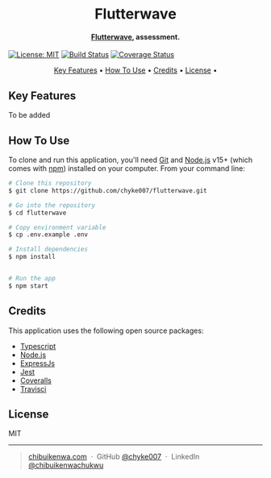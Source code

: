 <h1 align="center">
  Flutterwave
  <br>
</h1>

<h4 align="center"><a href="https://flutterwave.herokuapp.com/" target="_blank">Flutterwave,</a> assessment.</h4>

[![License: MIT](https://img.shields.io/badge/License-MIT-blue.svg)](https://opensource.org/licenses/MIT) [![Build Status](https://travis-ci.com/chyke007/flutterwave.svg?branch=master)](https://travis-ci.com/chyke007/flutterwave) [![Coverage Status](https://coveralls.io/repos/github/chyke007/flutterwave/badge.svg?branch=master)](https://coveralls.io/github/chyke007/flutterwave?branch=master)

<p align="center">
  <a href="#key-features">Key Features</a> •
  <a href="#how-to-use">How To Use</a> •
  <a href="#credits">Credits</a> •
  <a href="#license">License</a> •
</p>

## Key Features

To be added

## How To Use

To clone and run this application, you'll need [Git](https://git-scm.com) and [Node.js](https://nodejs.org/en/download/) v15+ (which comes with [npm](http://npmjs.com)) installed on your computer. From your command line:

```bash
# Clone this repository
$ git clone https://github.com/chyke007/flutterwave.git

# Go into the repository
$ cd flutterwave

# Copy environment variable
$ cp .env.example .env

# Install dependencies
$ npm install


# Run the app
$ npm start
```

## Credits

This application uses the following open source packages:

- [Typescript](https://https://www.typescriptlang.org/)
- [Node.js](https://nodejs.org/)
- [ExpressJs](https://expressjs.com/)
- [Jest](https://jestjs.io/)
- [Coveralls](https://coveralls.io/)
- [Travisci](https://travis-ci.org/)

## License

MIT

---

> [chibuikenwa.com](https://www.chibuikenwa.com) &nbsp;&middot;&nbsp;
> GitHub [@chyke007](https://github.com/chyke007) &nbsp;&middot;&nbsp;
> LinkedIn [@chibuikenwachukwu](https://linkedin.com/in/chibuikenwachukwu)
